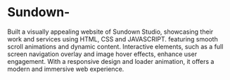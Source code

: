 # Sundown-
Built a visually appealing website of Sundown Studio, showcasing their
work and services using HTML, CSS and JAVASCRIPT. featuring smooth
scroll animations and dynamic content. Interactive elements, such as a
full screen navigation overlay and image hover effects, enhance user
engagement. With a responsive design and loader animation, it offers a
modern and immersive web experience.
